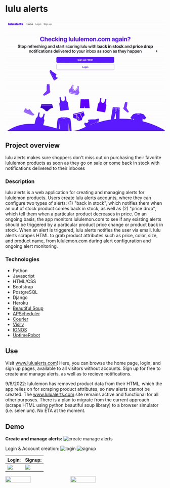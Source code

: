 # lulu alerts
<!-- ![lulualerts logo](retail_alerts/lulu_alerts/static/lulu_alerts/big_icon.png) -->
![homepage gif](readme/homepageloop.gif)

## Project overview
lulu alerts makes sure shoppers don't miss out on purchasing their favorite lululemon products as soon as they go on sale or come back in stock with notifications delivered to their inboxes 

### Description
lulu alerts is a web application for creating and managing alerts for lululemon products.  Users create lulu alerts accounts, where they can configure two types of alerts: (1) "back in stock", which notifies them when an out of stock product comes back in stock, as well as (2) "price drop", which tell them when a particular product decreases in price.  On an ongoing basis, the app monitors lululemon.com to see if any existing alerts should be triggered by a particular product price change or product back in stock.  When an alert is triggered, lulu alerts notifies the user via email. lulu alerts scrapes HTML to grab product attributes such as price, color, size, and product name, from lululemon.com during alert configuration and ongoing alert monitoring.

### Technologies
- Python
- Javascript
- HTML/CSS
- Bootstrap
- PostgreSQL
- Django
- Heroku
- [Beautiful Soup](https://pypi.org/project/beautifulsoup4/)
- [APScheduler](https://apscheduler.readthedocs.io/en/3.x/) 
- [Courier](https://www.courier.com/)
- [Visily](https://www.visily.ai/)
- [IONOS](https://www.ionos.com/)
- [UptimeRobot](https://uptimerobot.com/)

<!-- ## Video Demo
 -->

## Use
Visit www.lulualerts.com! Here, you can browse the home page, login, and sign up pages, available to all visitors without accounts.  Sign up for free to create and manage alerts, as well as to recieve notifications.

9/8/2022: lululemon has removed product data from their HTML, which the app relies on for scraping product attributes, so new alerts cannot be created. The www.lulualerts.com site remains active and functional for all other purposes.  There is a plan to migrate from the current approach (scrape HTML using python beautiful soup library) to a browser simulator (i.e. selenium).  No ETA at the moment.

## Demo
**Create and manage alerts:**
![create manage alerts](readme/createmanagealert.gif)
<!-- 30fps,large -->

Login & Account creation:
![login](readme/login.gif) ![signup](readme/signup.gif)

| Login:  |   Signup: |
| ------- | ------- |
| <img src="/readme/login.gif"> | <img src="/readme/signup.gif" /> |


<img src="/readme/login.gif" width="40%" height="40%"/> <img src="/readme/signup.gif" width="40%" height="40%"/>

<!-- ## Challenges, Tradeoffs & future features
- Handling user input
- Making it free - add donations!! uptime robot
- ux
- user notifications improvement! text, more immediate
- managing dev & prod envits w diff settings (static files etc)
 -->

<!-- 
## Testing & monitoring -->

<!-- ## Wading through code -->
